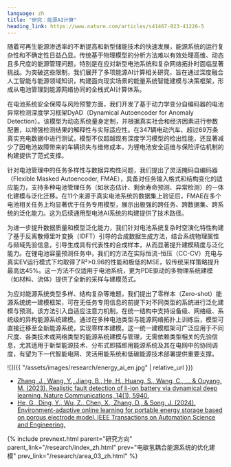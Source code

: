 ```yaml
---
language: zh
title: "研究：能源AI计算"
heading_link: https://www.nature.com/articles/s41467-023-41226-5
---
```

随着可再生能源渗透率的不断提高和新型储能技术的快速发展，能源系统的运行复杂性和不确定性日益凸显。传统基于物理模型的分析方法难以有效处理高维、动态且多尺度的能源管理问题，特别是在应对新型电池系统和复杂网络拓扑时面临显著挑战。为突破这些限制，我们展开了多项能源AI计算相关研究，旨在通过深度融合人工智能与能源领域知识，构建面向现实场景的能量系统智能建模与决策框架，形成从电池管理到能源网络协同的全栈式AI计算体系。

在电池系统安全保障与风险预警方面，我们开发了基于动力学变分自编码器的电池异常检测深度学习框架DyAD（Dynamical Autoencoder for Anomaly Detection）。该模型为动态系统量身定制，并根据真实社会和经济因素进行参数配置，以增强检测结果的解释性与实际适应性。在347辆电动汽车、超过69万条真实充电数据中进行测试，模型不仅超越现有深度学习模型的检出性能，还显著减少了因电池故障带来的车辆损失与维修成本，为锂电池安全运维与保险评估机制的构建提供了范式支撑。

针对电池管理中的任务多样性与数据异构性问题，我们提出了灵活掩码自编码器（Flexible Masked Autoencoder, FMAE），具备对任务输入格式和结构变化的适应能力，支持多种电池管理任务（如状态估计、剩余寿命预测、异常检测）的一体化建模与泛化迁移。在11个来源于真实电池系统的数据集上验证后，FMAE在多个电池相关任务上均显著优于任务专用模型，展示出极强的跨任务、跨数据集、跨系统的泛化能力。这为后续通用型电池AI系统的构建提供了技术路径。

为进一步提升数据质量和模型泛化能力，我们针对电池系统复杂时空演化特性构建了基于反离散傅里叶变换（IDFT）引导的合成数据生成方法，结合系统物理属性与频域先验信息，引导生成具有代表性的合成样本，从而显著提升建模精度与泛化能力。在锂电池容量预测任务中，我们的方法在实际恒流-恒压（CC-CV）充电与真实EV运行模式下均取得了R²>0.96的性能和极低的MSE，较传统采样策略提升最高达45%。这一方法不仅适用于电池系统，更为PDE驱动的多物理系统建模（如材料、流体）提供了全新的采样与建模范式。

为应对能源系统类型多样、结构复杂等难题，我们提出了零样本（Zero-shot）能源系统统一建模框架，可在无任务专用信息的前提下对不同类型的系统进行泛化建模与预测。该方法引入自适应注意力机制，在统一结构中支持设备级、网络级、系统级的异构能源系统建模。通过在多种电池类型与能源网络拓扑上训练后，模型可直接迁移至全新能源系统，实现零样本建模。这一统一建模框架可广泛应用于不同尺度、各类技术或网络类型的能源系统建模与管理，无需依赖类型相关的先验信息，尤其适用于新型能源技术、分布式即插即用能源系统及其在电网中的协同调度，有望为下一代智能电网、灵活用能系统和低碳能源技术部署提供重要支撑。

![]({{ "/assets/images/research/energy_ai_en.jpg" | relative_url }})

- [Zhang, J., Wang, Y., Jiang, B., He, H., Huang, S., Wang, C., ... & Ouyang, M. (2023). Realistic fault detection of li-ion battery via dynamical deep learning. Nature Communications, 14(1), 5940.](https://www.nature.com/articles/s41467-023-41226-5)
- [He, G., Ding, Y., Wu, Z., Chen, X., Zhang, D., & Song, J. (2024). Environment-adaptive online learning for portable energy storage based on porous electrode model. IEEE Transactions on Automation Science and Engineering.](https://ieeexplore.ieee.org/document/10737665)

{% include prevnext.html parent="研究方向" parent_link="/research/index_zh.html" prev="电碳氢耦合能源系统的优化建模" prev_link="/research/area_03_zh.html" %}
